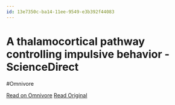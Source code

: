```yaml
---
id: 13e7350c-ba14-11ee-9549-e3b392f44083
---
```


# A thalamocortical pathway controlling impulsive behavior - ScienceDirect
#Omnivore

[Read on Omnivore](https://omnivore.app/me/a-thalamocortical-pathway-controlling-impulsive-behavior-science-18d3758e486)
[Read Original](https://www.sciencedirect.com/science/article/abs/pii/S0166223623002199?dgcid=rss_sd_all)

